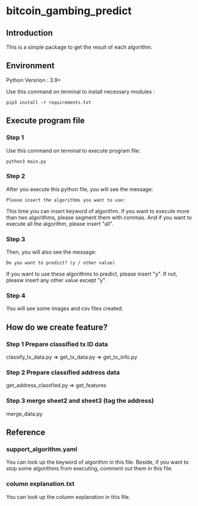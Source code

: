 # bitcoin_gambing_predict
## Introduction
This is a simple package to get the result of each algorithm.

## Environment
Python Versrion : 3.9+

Use this command on terminal to install necessary modules : 
```
pip3 install -r requirements.txt
```

## Execute program file
### Step 1
Use this command on terminal to execute program file:
```
python3 main.py
```
### Step 2
After you execute this python file, you will see the message:
```
Please insert the algorithms you want to use:
```
This time you can insert keyword of algorithm. 
If you want to execute more than two algorithms, please segment them with commas.
And if you want to execute all the algorithm, please insert "all".

### Step 3
Then, you will also see the message:
```
Do you want to predict? (y / other value)
```
If you want to use these algorithms to predict, please insert "y".
If not, pleasw insert any other value except "y".

### Step 4
You will see some images and csv files created.

## How do we create feature?
### Step 1 Prepare classified tx ID data
classify_tx_data.py => get_tx_data.py => get_tx_info.py
### Step 2 Prepare classified address data
get_address_classfied.py => get_features
### Step 3 merge sheet2 and sheet3 (tag the address)
merge_data.py

## Reference
### support_algorithm.yaml
You can look up the keyword of algorithm in this file.
Beside, if you want to stop some algorithms from executing, comment out them in this file.

### column explanation.txt
You can look up the column explanation in this file.


